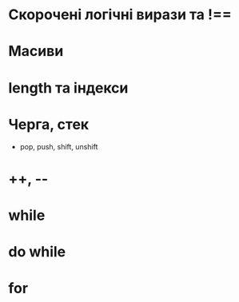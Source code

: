 # Скорочені логічні вирази та !==
# Масиви
# length та індекси
# Черга, стек
- pop, push, shift, unshift
# ++, --
# while
# do while
# for